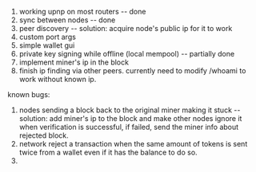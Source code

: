 1. working upnp on most routers -- done
2. sync between nodes  -- done
3. peer discovery  -- solution: acquire node's public ip for it to work
4. custom port args
5. simple wallet gui
6. private key signing while offline (local mempool)  -- partially done
7. implement miner's ip in the block
8. finish ip finding via other peers. currently need to modify /whoami to work without known ip.

known bugs:

1. nodes sending a block back to the original miner making it stuck -- solution: add miner's ip to the block and make other nodes ignore it when verification is successful, if failed, send the miner info about rejected block.
2. network reject a transaction when the same amount of tokens is sent twice from a wallet even if it has the balance to do so.
3. 